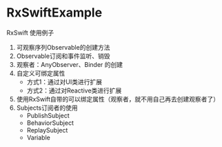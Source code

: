 # RxSwiftExample
RxSwift 使用例子

1. 可观察序列Observable的创建方法
2. Observable订阅和事件监听、销毁
3. 观察者：AnyObserver、Binder 的创建
4. 自定义可绑定属性
   - 方式1：通过对UI类进行扩展
   - 方式2：通过对Reactive类进行扩展
5. 使用RxSwift自带的可以绑定属性（观察者，就不用自己再去创建观察者了）
6. Subjects订阅者的使用
   - PublishSubject
   - BehaviorSubject
   - ReplaySubject
   - Variable
   
